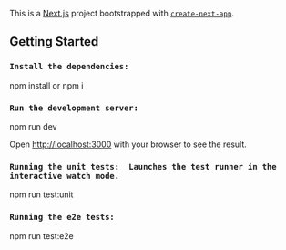 This is a [Next.js](https://nextjs.org/) project bootstrapped with [`create-next-app`](https://github.com/vercel/next.js/tree/canary/packages/create-next-app).

## Getting Started

### `Install the dependencies:`
npm install or  npm i

### `Run the development server:`
npm run dev

Open [http://localhost:3000](http://localhost:3000) with your browser to see the result.

### `Running the unit tests:  Launches the test runner in the interactive watch mode.`
npm run test:unit

### `Running the e2e tests:`
npm run test:e2e

